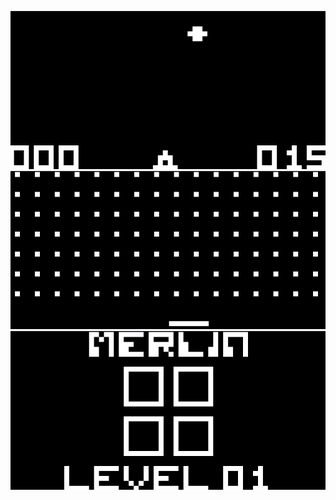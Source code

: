 ![Prewiev](https://github.com/saltzer/projects/blob/main/rust_projects/chip8emu/1.png)
![Prewiev](https://github.com/saltzer/projects/blob/main/rust_projects/chip8emu/2.png)
![Prewiev](https://github.com/saltzer/projects/blob/main/rust_projects/chip8emu/3.png)
